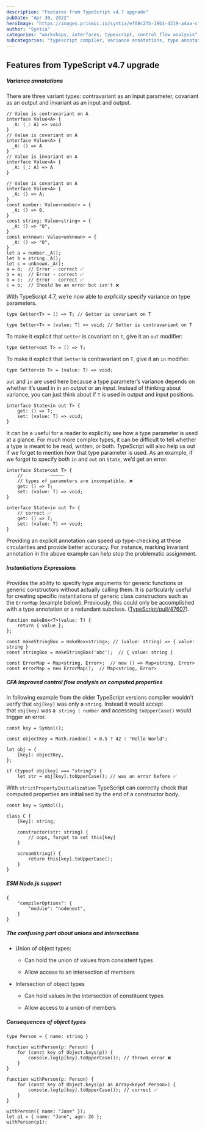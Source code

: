 ```yaml
---
description: "Features from TypeScript v4.7 upgrade"
pubDate: "Apr 30, 2022"
heroImage: "https://images.prismic.io/syntia/ef08c2fb-19b1-4219-a4aa-cf1f6c011aa5_49257.png?auto=compress,format"
author: "Syntia"
categories: "workshops, interfaces, typescript, control flow analysis"
subcategories: "typescript compiler, variance annotations, type annotations, type instantiation"
---
```


## **Features from TypeScript v4.7 upgrade**

##### **Variance annotations**

There are three variant types: contravariant as an input parameter, covariant as an output and invariant as an input and output.

```markup
// Value is contravariant on A
interface Value<A> {
  _A: (_: A) => void
}
// Value is covariant on A
interface Value<A> {
  _A: () => A
}
// Value is invariant on A
interface Value<A> {
  _A: (_: A) => A
}

```

```markup
// Value is covariant on A
interface Value<A> {
  _A: () => A;
}
const number: Value<number> = {
  _A: () => 0,
}
const string: Value<string> = {
  _A: () => "0",
}
const unknown: Value<unknown> = {
  _A: () => "0",
}
let a = number._A();
let b = string._A();
let c = unknown._A();
a = b;  // Error - correct ✅
b = a;  // Error - correct ✅
b = c;  // Error - correct ✅
c = b;  // Should be an error but isn't ❌

```

With TypeScript 4.7, we’re now able to _explicitly_ specify variance on type parameters.

```markup
type Getter<T> = () => T; // Getter is covariant on T

type Setter<T> = (value: T) => void; // Setter is contravariant on T

```

To make it explicit that `Getter` is covariant on `T`, give it an `out` modifier:

```markup
type Getter<out T> = () => T;

```

To make it explicit that `Setter` is contravariant on `T`, give it an `in` modifier.

```markup
type Setter<in T> = (value: T) => void;

```

`out` and `in` are used here because a type parameter’s variance depends on whether it’s used in in an _output_ or an _input_. Instead of thinking about variance, you can just think about if `T` is used in output and input positions.

```markup
interface State<in out T> {
    get: () => T;
    set: (value: T) => void;
}

```

It can be a useful for a reader to explicitly see how a type parameter is used at a glance. For much more complex types, it can be difficult to tell whether a type is meant to be read, written, or both. TypeScript will also help us out if we forget to mention how that type parameter is used. As an example, if we forgot to specify both `in` and `out` on `State`, we’d get an error.

```markup
interface State<out T> {
    //          ~~~~~
    // types of parameters are incompatible. ❌
    get: () => T;
    set: (value: T) => void;
}

interface State<in out T> {
    // correct ✅
    get: () => T;
    set: (value: T) => void;
}

```

Providing an explicit annotation can speed up type-checking at these circularities and provide better accuracy. For instance, marking invariant annotation in the above example can help stop the problematic assignment.

##### **Instantiations Expressions**

Provides the ability to specify type arguments for generic functions or generic constructors without actually calling them. It is particularly useful for creating specific instantiations of generic class constructors such as the `ErrorMap` (example below). Previously, this could only be accomplished with a type annotation or a redundant subclass. ([TypeScript/pull/47607](https://github.com/microsoft/TypeScript/pull/47607)).

```markup
function makeBox<T>(value: T) {
    return { value };
};

const makeStringBox = makeBox<string>; // (value: string) => { value: string }
const stringBox = makeStringBox('abc');  // { value: string }

const ErrorMap = Map<string, Error>;  // new () => Map<string, Error>
const errorMap = new ErrorMap();  // Map<string, Error>

```

##### **CFA Improved control flow analysis on computed properties**

In following example from the older TypeScript versions compiler wouldn’t verify that `obj[key]` was only a `string`. Instead it would accept that `obj[key]` was a  `string | number` and accessing `toUpperCase()` would trigger an error.

```markup
const key = Symbol();

const objectKey = Math.random() < 0.5 ? 42 : "Hello World";

let obj = {
    [key]: objectKey,
};

if (typeof obj[key] === "string") {
    let str = obj[key].toUpperCase(); // was an error before ✅

```

With `strictPropertyInitialization` TypeScript can correctly check that computed properties are initialised by the end of a constructor body.

```markup
const key = Symbol();

class C {
    [key]: string;

    constructor(str: string) {
        // oops, forgot to set this[key]
    }

    screamString() {
        return this[key].toUpperCase();
    }
}

```

##### **ESM Node.js support**

```markup
{
    "compilerOptions": {
        "module": "nodenext",
    }
}

```

##### **The confusing part about unions and intersections**

*   Union of object types:
    
    *   Can hold the union of values from consistent types
        
    *   Allow access to an intersection of members
        
*   Intersection of object types
    
    *   Can hold values in the intersection of constituent types
        
    *   Allow access to a union of members
        

##### **Consequences of object types**

```markup
type Person = { name: string }

function withPerson(p: Person) {
    for (const key of Object.keys(p)) {
        console.log(p[key].toUpperCase()); // throws error ❌
    }
}

function withPerson(p: Person) {
    for (const key of Object.keys(p) as Array<keyof Person>) {
        console.log(p[key].toUpperCase()); // correct ✅
    }
}

withPerson({ name: "Jane" });
let p1 = { name: "Jane", age: 26 };
withPerson(p1);

```